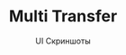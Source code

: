 ---
layout: embed
permalink: apps/bank/business-processes/multi-transfer/ui-screens
lang: ru
page_id: apps-bank-architectures-asset-management-screens

title: Multi Transfer
subtitle: UI Скриншоты
backUrl: /ru/apps/bank/business-processes/multi-transfer/

description: Screens
---